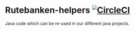 # Rutebanken-helpers [![CircleCI](https://circleci.com/gh/entur/rutebanken-helpers/tree/master.svg?style=svg)](https://circleci.com/gh/entur/rutebanken-helpers/tree/master)

Java code which can be re-used in our different java projects.

